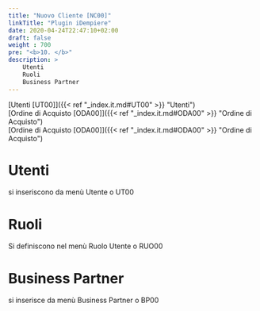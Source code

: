 ```yaml
---
title: "Nuovo Cliente [NC00]"
linkTitle: "Plugin iDempiere"
date: 2020-04-24T22:47:10+02:00
draft: false
weight : 700
pre: "<b>10. </b>"
description: >
    Utenti
    Ruoli
    Business Partner
---
```

[Utenti [UT00]]({{< ref "_index.it.md#UT00" >}} "Utenti") <br>
[Ordine di Acquisto [ODA00]]({{< ref "_index.it.md#ODA00" >}} "Ordine di Acquisto") <br>
[Ordine di Acquisto [ODA00]]({{< ref "_index.it.md#ODA00" >}} "Ordine di Acquisto") <br>

# Utenti
si inseriscono da menù Utente o UT00


# Ruoli
Si definiscono nel menù Ruolo Utente o RUO00


# Business Partner 
si inserisce da menù Business Partner o BP00
